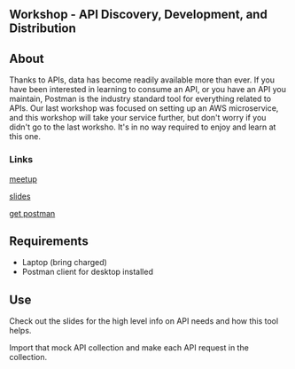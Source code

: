 ## Workshop - API Discovery, Development, and Distribution

## About

Thanks to APIs, data has become readily available more than ever. 
If you have been interested in learning to consume an API, or you have an API you maintain, Postman is the industry standard tool for everything related to APIs. 
Our last workshop was focused on setting up an AWS microservice, and this workshop will take your service further, but don't worry if you didn't go to the last worksho. 
It's in no way required to enjoy and learn at this one.

### Links

[meetup](https://www.meetup.com/eugenewebdevs/events/260157602/)

[slides]()

[get postman](https://www.getpostman.com/downloads/)

## Requirements

* Laptop (bring charged)
* Postman client for desktop installed

## Use

Check out the slides for the high level info on API needs and how this tool helps.

Import that mock API collection and make each API request in the collection.
